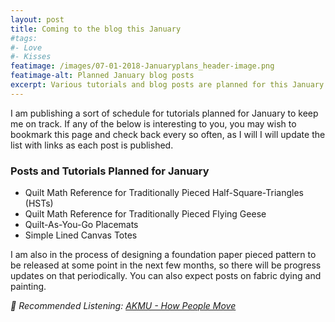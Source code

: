 ```yaml
---
layout: post
title: Coming to the blog this January
#tags:
#- Love
#- Kisses
featimage: /images/07-01-2018-Januaryplans_header-image.png
featimage-alt: Planned January blog posts
excerpt: Various tutorials and blog posts are planned for this January to start the year (and this blog) off on the right foot!   
---
```


I am publishing a sort of schedule for tutorials planned for January to keep me on track. If any of the below is interesting to you, you may wish to bookmark this page and check back every so often, as I will I will update the  list with links as each post is published.

<h3> Posts and Tutorials Planned for January </h3>

- Quilt Math Reference for Traditionally Pieced Half-Square-Triangles (HSTs)
- Quilt Math Reference for Traditionally Pieced Flying Geese
- Quilt-As-You-Go Placemats
- Simple Lined Canvas Totes

I am also in the process of designing a foundation paper pieced pattern to be released at some point in the next few months, so there will be progress updates on that periodically. You can also expect posts on fabric dying and painting.

<i>🎵 Recommended Listening: [AKMU - How People Move](https://www.youtube.com/watch?v=sbc2yBheAbo)</i>
